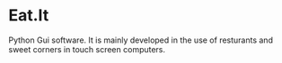 # Eat.It
Python Gui software. It is mainly developed in the use of resturants and sweet corners in touch screen computers.
